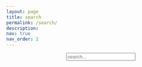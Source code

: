 ```yaml
---
layout: page
title: search
permalink: /search/
description: 
nav: true
nav_order: 2
---
```


<!-- Html Elements for Search -->
<div id="search-container" style="text-align: center !important; height: 150px width: 10000px">
<input type="text" id="search-input" placeholder="search...">
<ul id="results-container"></ul>
</div>

<!-- Script pointing to search-script.js -->
<script src="/js/search-script.js" type="text/javascript"></script>

<!-- Configuration -->
<!-- <script> -->
<!-- SimpleJekyllSearch({ -->
<!--   searchInput: document.getElementById('search-input'), -->
<!--   resultsContainer: document.getElementById('results-container'), -->
<!--   json: '/search.json' -->
<!-- }) -->
<!-- </script> -->

<script>
    SimpleJekyllSearch({
    searchInput: document.getElementById('search-input'),
    resultsContainer: document.getElementById('results-container'),
    searchResultTemplate: '<br><div style="text-align: left !important;"><a href="{url}"><h1 style="text-align:left !important;">{title}</h1></a><span style="text-align:left !important;">{content}</span></div>',
    templateMiddleware: function(prop, value, template) {
            if (prop=='content') {
                var wordIndex = value.toLowerCase()
                                .indexOf(document.getElementById('search-input').value.toLowerCase());
                console.log(wordIndex, value);
                excerpt = value.slice(Math.max(wordIndex-70, 0), Math.min(wordIndex+70, value.length));
                return excerpt.split(' ')
                    .slice(1, excerpt.split(' ').length-1)
                    .join(' ').toLowerCase()
                    .replace(document.getElementById('search-input').value.toLowerCase(), '<font color="#ee82ee">' + document.getElementById('search-input').value + '</font>');
            }
          },
    json: '{{ site.baseurl }}/search.json',
    });
</script>
